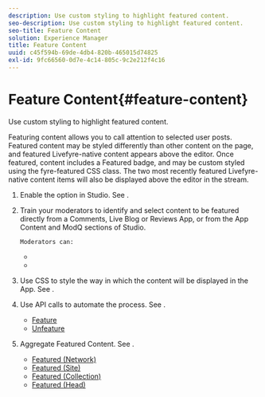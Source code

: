 ```yaml
---
description: Use custom styling to highlight featured content.
seo-description: Use custom styling to highlight featured content.
seo-title: Feature Content
solution: Experience Manager
title: Feature Content
uuid: c45f594b-69de-4db4-820b-465015d74825
exl-id: 9fc66560-0d7e-4c14-805c-9c2e212f4c16
---
```

# Feature Content{#feature-content}

Use custom styling to highlight featured content.

Featuring content allows you to call attention to selected user posts. Featured content may be styled differently than other content on the page, and featured Livefyre-native content appears above the editor. Once featured, content includes a Featured badge, and may be custom styled using the fyre-featured CSS class. The two most recently featured Livefyre-native content items will also be displayed above the editor in the stream.

1. Enable the option in Studio. See [](../c-app-customizations/t-enable-featuring-content-in-studio.md#t_enable_featuring_content_in_studio).
1. Train your moderators to identify and select content to be featured directly from a Comments, Live Blog or Reviews App, or from the App Content and ModQ sections of Studio.

       Moderators can:

    * [](../c-app-customizations/t-select-content-to-feature-from-studio.md#select_content_to_feature_from_studio)
    * [](../c-app-customizations/t-select-content-to-feature.md#t_select_content_to_feature)

1. Use CSS to style the way in which the content will be displayed in the App. See [](../c-app-customizations/c-use-css-to-style-featured-content.md#c_use_css_to_style_featured_content).
1. Use API calls to automate the process. See [](../c-app-customizations/c-feature-apis.md#c_feature_apis).

    * [Feature](#c_feature_apis/section_jpw_nqw_xz) 
    * [Unfeature](#c_feature_apis/section_knh_mqw_xz)

1. Aggregate Featured Content. See [](../c-app-customizations/c-aggregated-featured-content-using-the-featured-apis.md#c_aggregated_featured_content_using_the_featured_apis).

    * [Featured (Network)](#c_aggregated_featured_content_using_the_featured_apis/section_cgm_1nw_xz) 
    * [Featured (Site)](#c_aggregated_featured_content_using_the_featured_apis/section_lq5_ymw_xz) 
    * [Featured (Collection)](#c_aggregated_featured_content_using_the_featured_apis/section_kgc_xmw_xz) 
    * [Featured (Head)](#c_aggregated_featured_content_using_the_featured_apis/section_n4b_lmw_xz)
